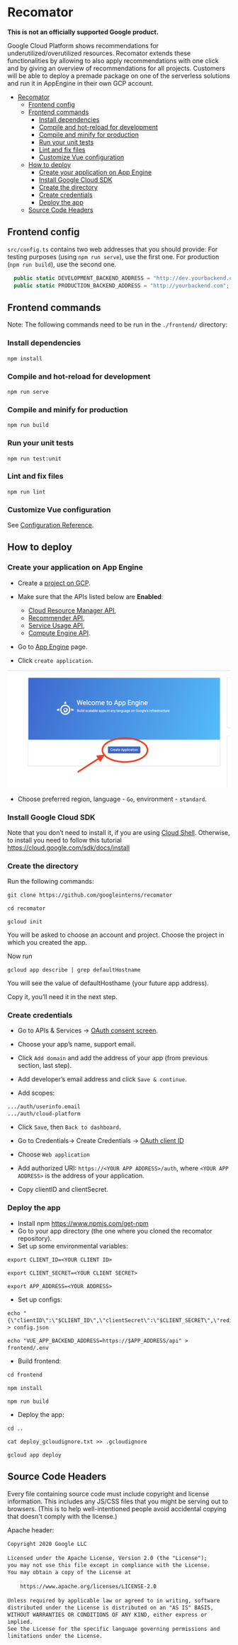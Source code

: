 # Recomator

**This is not an officially supported Google product.**

Google Cloud Platform shows recommendations for underutilized/overutilized resources. Recomator extends these functionalities by
allowing to also apply recommendations with one click and by giving an overview of recommendations for all projects. 
Customers will be able to deploy a premade package on one of the serverless solutions and run it in AppEngine in their own GCP account.

<!-- This table of contents is auto-generated using Markdown All in One (VS Code extension). If you have it installed, it updates on saves. -->
- [Recomator](#recomator)
  - [Frontend config](#frontend-config)
  - [Frontend commands](#frontend-commands)
    - [Install dependencies](#install-dependencies)
    - [Compile and hot-reload for development](#compile-and-hot-reload-for-development)
    - [Compile and minify for production](#compile-and-minify-for-production)
    - [Run your unit tests](#run-your-unit-tests)
    - [Lint and fix files](#lint-and-fix-files)
    - [Customize Vue configuration](#customize-vue-configuration)
  - [How to deploy](#how-to-deploy)
    - [Create your application on App Engine](#create-your-application-on-app-engine)
    - [Install Google Cloud SDK](#install-google-cloud-sdk)
    - [Create the directory](#create-the-directory)
    - [Create credentials](#create-credentials)
    - [Deploy the app](#deploy-the-app)
  - [Source Code Headers](#source-code-headers)

## Frontend config

`src/config.ts` contains two web addresses that you should provide:
For testing purposes (using `npm run serve`), use the first one. 
For production (`npm run build`), use the second one. 
```typescript
  public static DEVELOPMENT_BACKEND_ADDRESS = "http://dev.yourbackend.com";
  public static PRODUCTION_BACKEND_ADDRESS = "http://yourbackend.com";
```

## Frontend commands
Note: The following commands need to be run in the `./frontend/` directory:

### Install dependencies

```
npm install
```

### Compile and hot-reload for development
```
npm run serve
```

### Compile and minify for production
```
npm run build
```

### Run your unit tests
```
npm run test:unit
```

### Lint and fix files
```
npm run lint
```

### Customize Vue configuration
See [Configuration Reference](https://cli.vuejs.org/config/).

## How to deploy

### Create your application on App Engine

- Create a [project on GCP](https://console.cloud.google.com/projectcreate).

- Make sure that the APIs listed below are **Enabled**:
  - [Cloud Resource Manager API](https://console.cloud.google.com/apis/library/cloudresourcemanager.googleapis.com), 
  - [Recommender API](https://console.cloud.google.com/apis/library/recommender.googleapis.com),
  - [Service Usage API](https://console.cloud.google.com/apis/library/serviceusage.googleapis.com), 
  - [Compute Engine API](https://console.cloud.google.com/apis/library/compute.googleapis.com).
  
- Go to [App Engine](http://console.cloud.google.com/appengine) page.

- Click `create application`.

![](docs/create-application.png)

- Choose preferred region, language - `Go`, environment - `standard`.

### Install Google Cloud SDK

Note that you don’t need to install it, if you are using [Cloud Shell](https://cloud.google.com/shell).
Otherwise, to install you need to follow this tutorial https://cloud.google.com/sdk/docs/install

### Create the directory

Run the following commands:
```
git clone https://github.com/googleinterns/recomator
```
```
cd recomator
```
```
gcloud init 
```
You will be asked to choose an account and project. Choose the project in which you created the app.

Now run 
```
gcloud app describe | grep defaultHostname
```
You will see the value of defaultHosthame (your future app address).

Copy it, you’ll need it in the next step.

### Create credentials
 - Go to APIs & Services -> [OAuth consent screen](https://console.cloud.google.com/apis/credentials/consent).
 
 - Choose your app’s name, support email.
 
 - Click `Add domain` and add the address of your app (from previous section, last step).
 
 - Add developer’s email address and click `Save & continue`.
 
 - Add scopes: 
```
.../auth/userinfo.email
.../auth/cloud-platform
```

- Click `Save`, then `Back to dashboard`.

- Go to Credentials-> Create Credentials -> [OAuth client ID](https://console.cloud.google.com/apis/credentials/oauthclient)

- Choose `Web application`

- Add authorized URI: `https://<YOUR APP ADDRESS>/auth`, where `<YOUR APP ADDRESS>` is the address of your application.

- Copy clientID and clientSecret.

### Deploy the app

- Install npm https://www.npmjs.com/get-npm
- Go to your app directory (the one where you cloned the recomator repository).
- Set up some environmental variables:
```
export CLIENT_ID=<YOUR CLIENT ID>
```
```
export CLIENT_SECRET=<YOUR CLIENT SECRET>
```
```
export APP_ADDRESS=<YOUR ADDRESS>
```

- Set up configs:
```
echo "{\"clientID\":\"$CLIENT_ID\",\"clientSecret\":\"$CLIENT_SECRET\",\"redirectURL\":\"https://$APP_ADDRESS/auth\"}" > config.json
```
```
echo "VUE_APP_BACKEND_ADDRESS=https://$APP_ADDRESS/api" > frontend/.env
```

- Build frontend:

```
cd frontend
```
```
npm install
```
```
npm run build
```
 
- Deploy the app:
```
cd ..
```
```
cat deploy_gcloudignore.txt >> .gcloudignore
```
```
gcloud app deploy
```


## Source Code Headers

Every file containing source code must include copyright and license
information. This includes any JS/CSS files that you might be serving out to
browsers. (This is to help well-intentioned people avoid accidental copying that
doesn't comply with the license.)

Apache header:

    Copyright 2020 Google LLC

    Licensed under the Apache License, Version 2.0 (the "License");
    you may not use this file except in compliance with the License.
    You may obtain a copy of the License at

        https://www.apache.org/licenses/LICENSE-2.0

    Unless required by applicable law or agreed to in writing, software
    distributed under the License is distributed on an "AS IS" BASIS,
    WITHOUT WARRANTIES OR CONDITIONS OF ANY KIND, either express or implied.
    See the License for the specific language governing permissions and
    limitations under the License.

